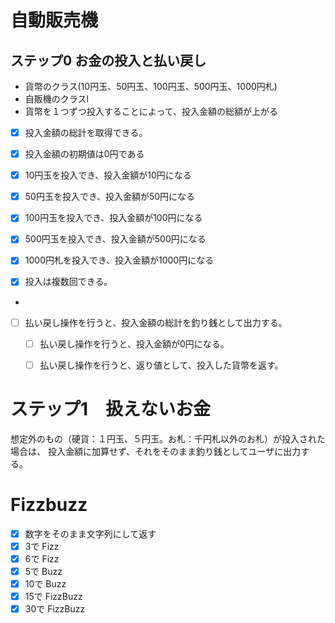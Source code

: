 # 自動販売機
## ステップ0 お金の投入と払い戻し
- 貨幣のクラス(10円玉、50円玉、100円玉、500円玉、1000円札)
- 自販機のクラスl
- 貨幣を１つずつ投入することによって、投入金額の総額が上がる

- [x] 投入金額の総計を取得できる。
- [x] 投入金額の初期値は0円である

- [x] 10円玉を投入でき、投入金額が10円になる
- [x] 50円玉を投入でき、投入金額が50円になる
- [x] 100円玉を投入でき、投入金額が100円になる
- [x] 500円玉を投入でき、投入金額が500円になる
- [x] 1000円札を投入でき、投入金額が1000円になる

- [x] 投入は複数回できる。
- 
- [ ] 払い戻し操作を行うと、投入金額の総計を釣り銭として出力する。
    - [ ] 払い戻し操作を行うと、投入金額が0円になる。
    - [ ] 払い戻し操作を行うと、返り値として、投入した貨幣を返す。


# ステップ1　扱えないお金
想定外のもの（硬貨：１円玉、５円玉。お札：千円札以外のお札）が投入された場合は、
投入金額に加算せず、それをそのまま釣り銭としてユーザに出力する。

# Fizzbuzz
* [x] 数字をそのまま文字列にして返す
* [x] 3で Fizz
* [x] 6で Fizz
* [x] 5で Buzz
* [x] 10で Buzz
* [x] 15で FizzBuzz
* [x] 30で FizzBuzz
